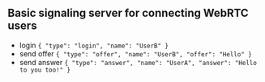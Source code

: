 ## Basic signaling server for connecting WebRTC users
- login
`{ "type": "login", "name": "UserB" }`
- send offer
`{ "type": "offer", "name": "UserB", "offer": "Hello" }`
- send answer
`{ "type": "answer", "name": "UserA", "answer": "Hello to you too!" }`
